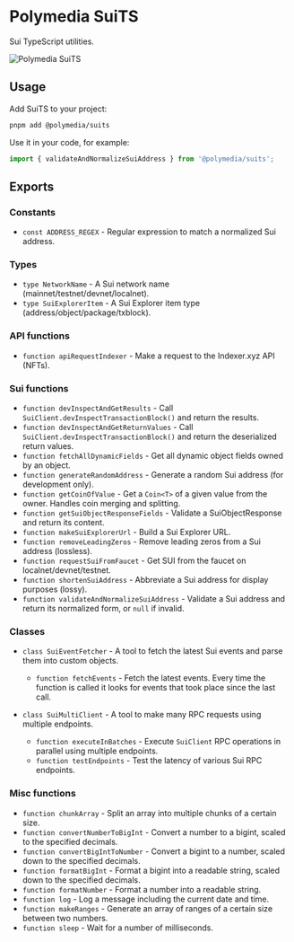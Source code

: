 # Polymedia SuiTS

Sui TypeScript utilities.

![Polymedia SuiTS](https://assets.polymedia.app/img/suits/open-graph.webp)

## Usage

Add SuiTS to your project:
```bash
pnpm add @polymedia/suits
```

Use it in your code, for example:
```typescript
import { validateAndNormalizeSuiAddress } from '@polymedia/suits';
```

## Exports

### Constants

- `const ADDRESS_REGEX` - Regular expression to match a normalized Sui address.

### Types

- `type NetworkName` - A Sui network name (mainnet/testnet/devnet/localnet).
- `type SuiExplorerItem` - A Sui Explorer item type (address/object/package/txblock).

### API functions

- `function apiRequestIndexer` - Make a request to the Indexer.xyz API (NFTs).

### Sui functions

- `function devInspectAndGetResults` - Call `SuiClient.devInspectTransactionBlock()` and return the results.
- `function devInspectAndGetReturnValues` - Call `SuiClient.devInspectTransactionBlock()` and return the deserialized return values.
- `function fetchAllDynamicFields` - Get all dynamic object fields owned by an object.
- `function generateRandomAddress` - Generate a random Sui address (for development only).
- `function getCoinOfValue` - Get a `Coin<T>` of a given value from the owner. Handles coin merging and splitting.
- `function getSuiObjectResponseFields` - Validate a SuiObjectResponse and return its content.
- `function makeSuiExplorerUrl` - Build a Sui Explorer URL.
- `function removeLeadingZeros` - Remove leading zeros from a Sui address (lossless).
- `function requestSuiFromFaucet` - Get SUI from the faucet on localnet/devnet/testnet.
- `function shortenSuiAddress` - Abbreviate a Sui address for display purposes (lossy).
- `function validateAndNormalizeSuiAddress` - Validate a Sui address and return its normalized form, or `null` if invalid.

### Classes

- `class SuiEventFetcher` - A tool to fetch the latest Sui events and parse them into custom objects.
    - `function fetchEvents` - Fetch the latest events. Every time the function is called it looks
        for events that took place since the last call.

- `class SuiMultiClient` - A tool to make many RPC requests using multiple endpoints.
    - `function executeInBatches` - Execute `SuiClient` RPC operations in parallel using multiple endpoints.
    - `function testEndpoints` - Test the latency of various Sui RPC endpoints.

### Misc functions

- `function chunkArray` - Split an array into multiple chunks of a certain size.
- `function convertNumberToBigInt` - Convert a number to a bigint, scaled to the specified decimals.
- `function convertBigIntToNumber` - Convert a bigint to a number, scaled down to the specified decimals.
- `function formatBigInt` - Format a bigint into a readable string, scaled down to the specified decimals.
- `function formatNumber` - Format a number into a readable string.
- `function log` - Log a message including the current date and time.
- `function makeRanges` - Generate an array of ranges of a certain size between two numbers.
- `function sleep` - Wait for a number of milliseconds.
